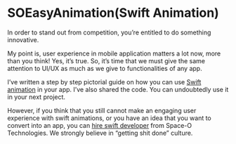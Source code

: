 # SOEasyAnimation(Swift Animation)

In order to stand out from competition, you’re entitled to do something innovative. 

My point is, user experience in mobile application matters a lot now, more than you think! Yes, it’s true. So, it’s time that we must give the same attention to UI/UX as much as we give to functionalities of any app. 

I’ve written a step by step pictorial guide on how you can use [Swift animation](https://www.spaceotechnologies.com/swift-animation-tutorial/) in your app. I’ve also shared the code. You can undoubtedly use it in your next project.

However, if you think that you still cannot make an engaging user experience with swift animations, or you have an idea that you want to convert into an app, you can [hire swift developer](http://www.spaceotechnologies.com/hire-swift-developer/) from Space-O Technologies. We strongly believe in “getting shit done” culture.
